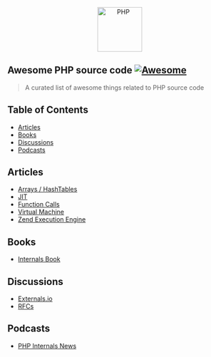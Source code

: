 <p align="center">
    <img title="PHP" height="100" src="https://raw.githubusercontent.com/nunomaduro/awesome-php-src/main/logo.png" />
</p>

## Awesome PHP source code [![Awesome](https://rawcdn.githack.com/sindresorhus/awesome/d7305f38d29fed78fa85652e3a63e154dd8e8829/media/badge.svg)](https://github.com/sindresorhus/awesome)

> A curated list of awesome things related to PHP source code

## Table of Contents

- [Articles](#articles)
- [Books](#books)
- [Discussions](#discussions)
- [Podcasts](#podcasts)

## Articles
* [Arrays / HashTables](http://blog.jpauli.tech/2016-04-08-hashtables-html/)
* [JIT](https://thephp.website/en/issue/php-8-jit/)
* [Function Calls](http://blog.jpauli.tech/2015-01-22-on-php-funct/)
* [Virtual Machine](https://nikic.github.io/2017/04/14/PHP-7-Virtual-machine.html)
* [Zend Execution Engine](http://blog.jpauli.tech/2015-02-05-zend-vm-executor-html/)

## Books
* [Internals Book](http://www.phpinternalsbook.com/index.html)

## Discussions
* [Externals.io](https://externals.io)
* [RFCs](https://wiki.php.net/rfc)

## Podcasts
* [PHP Internals News](https://phpinternals.news)

